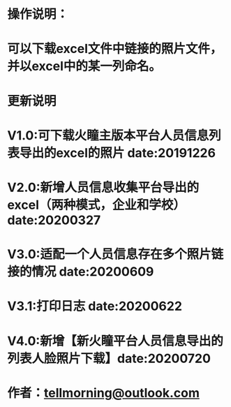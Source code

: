  # 操作说明：
 # 可以下载excel文件中链接的照片文件，并以excel中的某一列命名。

# 更新说明
# V1.0:可下载火瞳主版本平台人员信息列表导出的excel的照片 date:20191226
# V2.0:新增人员信息收集平台导出的excel（两种模式，企业和学校） date:20200327
# V3.0:适配一个人员信息存在多个照片链接的情况 date:20200609
# V3.1:打印日志 date:20200622
# V4.0:新增【新火瞳平台人员信息导出的列表人脸照片下载】date:20200720
# 作者：tellmorning@outlook.com
